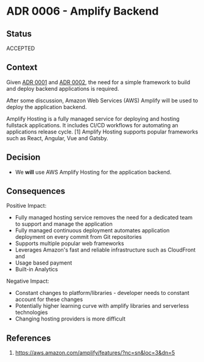 # ADR 0006 - Amplify Backend

## Status

ACCEPTED

## Context

Given [ADR 0001](ADR%200001-Choice%20of%20Serverless.md) and [ADR 0002](ADR/ADR%200002-Choice%20of%20Cloud%20Provider.md), the need for a simple framework to build and deploy backend applications is required.

After some discussion, Amazon Web Services (AWS) Amplify will be used to deploy the application backend. 

Amplify Hosting is a fully managed service for deploying and hosting fullstack applications. It includes CI/CD workflows for automating an applications release cycle. [1] Amplify Hosting supports popular frameworks such as React, Angular, Vue and Gatsby.

## Decision

- We **will** use AWS Amplify Hosting for the application backend.

## Consequences

Positive Impact:

- Fully managed hosting service removes the need for a dedicated team to support and manage the application
- Fully managed continuous deployment automates application deployment on every commit from Git repositories
- Supports multiple popular web frameworks
- Leverages Amazon's fast and reliable infrastructure such as CloudFront and
- Usage based payment
- Built-in Analytics

Negative Impact:

- Constant changes to platform/libraries - developer needs to constant account for these changes
- Potentially higher learning curve with amplify libraries and serverless technologies
- Changing hosting providers is more difficult

## References

1. https://aws.amazon.com/amplify/features/?nc=sn&loc=3&dn=5
